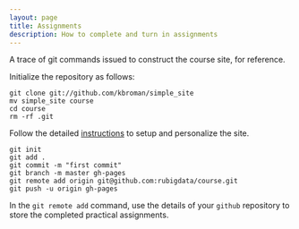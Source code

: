 ```yaml
---
layout: page
title: Assignments
description: How to complete and turn in assignments
---
```


A trace of git commands issued to construct the course site, for reference.

Initialize the repository as follows:
```shell:
git clone git://github.com/kbroman/simple_site
mv simple_site course
cd course
rm -rf .git
```

Follow the detailed [instructions](http://kbroman.org/simple_site/pages/independent_site.html) to setup and personalize the site.


```
git init
git add .
git commit -m "first commit"
git branch -m master gh-pages
git remote add origin git@github.com:rubigdata/course.git
git push -u origin gh-pages
```

In the `git remote add` command, use the details of your `github` repository to store the completed practical assignments.
